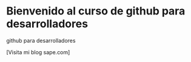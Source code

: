 # Bienvenido al curso de github para desarrolladores

github para desarrolladores

[Visita mi blog sape.com]
